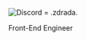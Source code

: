 ![Discord](https://img.shields.io/badge/Discord-%235865F2.svg?style=for-the-badge&logo=discord&logoColor=white) = .zdrada.

Front-End Engineer
